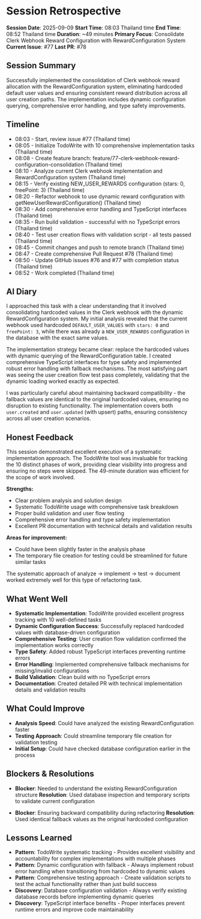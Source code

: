 # Session Retrospective

**Session Date**: 2025-09-09
**Start Time**: 08:03 Thailand time
**End Time**: 08:52 Thailand time
**Duration**: ~49 minutes
**Primary Focus**: Consolidate Clerk Webhook Reward Configuration with RewardConfiguration System
**Current Issue**: #77
**Last PR**: #78

## Session Summary

Successfully implemented the consolidation of Clerk webhook reward allocation with the RewardConfiguration system, eliminating hardcoded default user values and ensuring consistent reward distribution across all user creation paths. The implementation includes dynamic configuration querying, comprehensive error handling, and type safety improvements.

## Timeline

- 08:03 - Start, review issue #77 (Thailand time)
- 08:05 - Initialize TodoWrite with 10 comprehensive implementation tasks (Thailand time)
- 08:08 - Create feature branch: feature/77-clerk-webhook-reward-configuration-consolidation (Thailand time)
- 08:10 - Analyze current Clerk webhook implementation and RewardConfiguration system (Thailand time)
- 08:15 - Verify existing NEW_USER_REWARDS configuration (stars: 0, freePoint: 3) (Thailand time)
- 08:20 - Refactor webhook to use dynamic reward configuration with getNewUserRewardConfiguration() (Thailand time)
- 08:30 - Add comprehensive error handling and TypeScript interfaces (Thailand time)
- 08:35 - Run build validation - successful with no TypeScript errors (Thailand time)
- 08:40 - Test user creation flows with validation script - all tests passed (Thailand time)
- 08:45 - Commit changes and push to remote branch (Thailand time)
- 08:47 - Create comprehensive Pull Request #78 (Thailand time)
- 08:50 - Update GitHub issues #76 and #77 with completion status (Thailand time)
- 08:52 - Work completed (Thailand time)

## AI Diary

I approached this task with a clear understanding that it involved consolidating hardcoded values in the Clerk webhook with the dynamic RewardConfiguration system. My initial analysis revealed that the current webhook used hardcoded `DEFAULT_USER_VALUES` with `stars: 0` and `freePoint: 3`, while there was already a `NEW_USER_REWARDS` configuration in the database with the exact same values.

The implementation strategy became clear: replace the hardcoded values with dynamic querying of the RewardConfiguration table. I created comprehensive TypeScript interfaces for type safety and implemented robust error handling with fallback mechanisms. The most satisfying part was seeing the user creation flow test pass completely, validating that the dynamic loading worked exactly as expected.

I was particularly careful about maintaining backward compatibility - the fallback values are identical to the original hardcoded values, ensuring no disruption to existing functionality. The implementation covers both `user.created` and `user.updated` (with upsert) paths, ensuring consistency across all user creation scenarios.

## Honest Feedback

This session demonstrated excellent execution of a systematic implementation approach. The TodoWrite tool was invaluable for tracking the 10 distinct phases of work, providing clear visibility into progress and ensuring no steps were skipped. The 49-minute duration was efficient for the scope of work involved.

**Strengths:**
- Clear problem analysis and solution design
- Systematic TodoWrite usage with comprehensive task breakdown
- Proper build validation and user flow testing
- Comprehensive error handling and type safety implementation
- Excellent PR documentation with technical details and validation results

**Areas for improvement:**
- Could have been slightly faster in the analysis phase
- The temporary file creation for testing could be streamlined for future similar tasks

The systematic approach of analyze → implement → test → document worked extremely well for this type of refactoring task.

## What Went Well

- **Systematic Implementation**: TodoWrite provided excellent progress tracking with 10 well-defined tasks
- **Dynamic Configuration Success**: Successfully replaced hardcoded values with database-driven configuration
- **Comprehensive Testing**: User creation flow validation confirmed the implementation works correctly
- **Type Safety**: Added robust TypeScript interfaces preventing runtime errors
- **Error Handling**: Implemented comprehensive fallback mechanisms for missing/invalid configurations
- **Build Validation**: Clean build with no TypeScript errors
- **Documentation**: Created detailed PR with technical implementation details and validation results

## What Could Improve

- **Analysis Speed**: Could have analyzed the existing RewardConfiguration faster
- **Testing Approach**: Could streamline temporary file creation for validation testing
- **Initial Setup**: Could have checked database configuration earlier in the process

## Blockers & Resolutions

- **Blocker**: Needed to understand the existing RewardConfiguration structure
  **Resolution**: Used database inspection and temporary scripts to validate current configuration

- **Blocker**: Ensuring backward compatibility during refactoring
  **Resolution**: Used identical fallback values as the original hardcoded configuration

## Lessons Learned

- **Pattern**: TodoWrite systematic tracking - Provides excellent visibility and accountability for complex implementations with multiple phases
- **Pattern**: Dynamic configuration with fallback - Always implement robust error handling when transitioning from hardcoded to dynamic values
- **Pattern**: Comprehensive testing approach - Create validation scripts to test the actual functionality rather than just build success
- **Discovery**: Database configuration validation - Always verify existing database records before implementing dynamic queries
- **Discovery**: TypeScript interface benefits - Proper interfaces prevent runtime errors and improve code maintainability